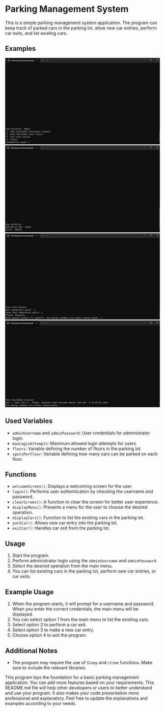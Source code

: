 # Parking Management System

This is a simple parking management system application. The program can keep track of parked cars in the parking lot, allow new car entries, perform car exits, and list existing cars.

## Examples
![Preview1](https://github.com/dogukansitil/CPark_Console_App/blob/main/Pics/2.png?raw=true)
![Preview2](https://github.com/dogukansitil/CPark_Console_App/blob/main/Pics/1.png?raw=true)
![Preview3](https://github.com/dogukansitil/CPark_Console_App/blob/main/Pics/3.png?raw=true)
![Preview4](https://github.com/dogukansitil/CPark_Console_App/blob/main/Pics/4.png?raw=true)

## Used Variables

- `adminUsername` and `adminPassword`: User credentials for administrator login.
- `maxLoginAttempts`: Maximum allowed login attempts for users.
- `floors`: Variable defining the number of floors in the parking lot.
- `spotsPerFloor`: Variable defining how many cars can be parked on each floor.

## Functions

- `welcomeScreen()`: Displays a welcoming screen for the user.
- `login()`: Performs user authentication by checking the username and password.
- `clearScreen()`: A function to clear the screen for better user experience.
- `displayMenu()`: Presents a menu for the user to choose the desired operation.
- `displayCars()`: Function to list the existing cars in the parking lot.
- `parkCar()`: Allows new car entry into the parking lot.
- `exitCar()`: Handles car exit from the parking lot.

## Usage

1. Start the program.
2. Perform administrator login using the `adminUsername` and `adminPassword`.
3. Select the desired operation from the main menu.
4. You can list existing cars in the parking lot, perform new car entries, or car exits.

## Example Usage

1. When the program starts, it will prompt for a username and password. When you enter the correct credentials, the main menu will be displayed.
2. You can select option 1 from the main menu to list the existing cars.
3. Select option 2 to perform a car exit.
4. Select option 3 to make a new car entry.
5. Choose option 4 to exit the program.

## Additional Notes

- The program may require the use of `Sleep` and `ctime` functions. Make sure to include the relevant libraries.

This program lays the foundation for a basic parking management application. You can add more features based on your requirements.
This README.md file will help other developers or users to better understand and use your program. It also makes your code presentation more professional and explanatory. Feel free to update the explanations and examples according to your needs.
